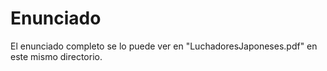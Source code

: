 # Enunciado

El enunciado completo se lo puede ver en "LuchadoresJaponeses.pdf" en este mismo directorio.
